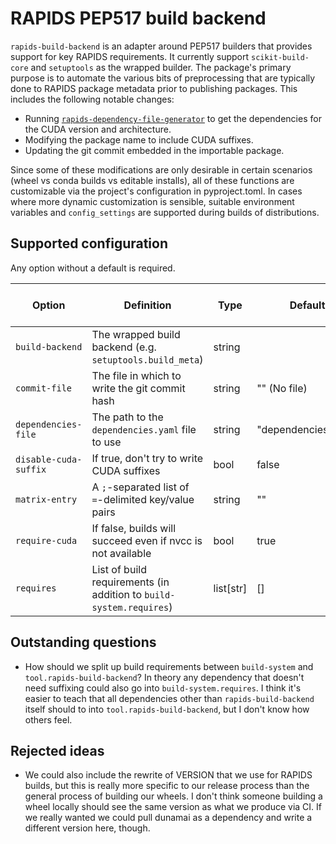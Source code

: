 # RAPIDS PEP517 build backend

`rapids-build-backend` is an adapter around PEP517 builders that provides support for key RAPIDS requirements.
It currently support `scikit-build-core` and `setuptools` as the wrapped builder.
The package's primary purpose is to automate the various bits of preprocessing that are typically done to RAPIDS package metadata prior to publishing packages.
This includes the following notable changes:
- Running [`rapids-dependency-file-generator`](https://github.com/rapidsai/dependency-file-generator) to get the dependencies for the CUDA version and architecture.
- Modifying the package name to include CUDA suffixes.
- Updating the git commit embedded in the importable package.

Since some of these modifications are only desirable in certain scenarios (wheel vs conda builds vs editable installs), all of these functions are customizable via the project's configuration in pyproject.toml.
In cases where more dynamic customization is sensible, suitable environment variables and `config_settings` are supported during builds of distributions.

## Supported configuration

Any option without a default is required.

| Option                | Definition                                                          | Type           | Default             | Supports dynamic modification |
|-----------------------|---------------------------------------------------------------------|----------------|---------------------|-------------------------------|
| `build-backend`       | The wrapped build backend (e.g. `setuptools.build_meta`)            | string         |                     | N                             |
| `commit-file`         | The file in which to write the git commit hash                      | string         | "" (No file)        | N                             |
| `dependencies-file`   | The path to the `dependencies.yaml` file to use                     | string         | "dependencies.yaml" | Y                             |
| `disable-cuda-suffix` | If true, don't try to write CUDA suffixes                           | bool           | false               | Y                             |
| `matrix-entry`        | A `;`-separated list of `=`-delimited key/value pairs               | string         | ""                  | Y                             |
| `require-cuda`        | If false, builds will succeed even if nvcc is not available         | bool           | true                | Y                             |
| `requires`            | List of build requirements (in addition to `build-system.requires`) | list[str]      | []                  | N                             |


## Outstanding questions

- How should we split up build requirements between `build-system` and `tool.rapids-build-backend`? In theory any dependency that doesn't need suffixing could also go into `build-system.requires`. I think it's easier to teach that all dependencies other than `rapids-build-backend` itself should to into `tool.rapids-build-backend`, but I don't know how others feel.

## Rejected ideas

- We could also include the rewrite of VERSION that we use for RAPIDS builds, but this is really more specific to our release process than the general process of building our wheels. I don't think someone building a wheel locally should see the same version as what we produce via CI. If we really wanted we could pull dunamai as a dependency and write a different version here, though.
